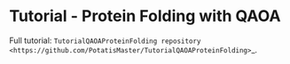 # Tutorial - Protein Folding with QAOA

Full tutorial: `TutorialQAOAProteinFolding repository <https://github.com/PotatisMaster/TutorialQAOAProteinFolding>`_.

